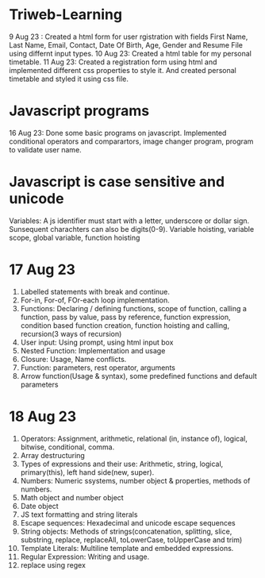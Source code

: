 # Triweb-Learning
 9 Aug 23 : Created a html form for user rgistration with fields First Name, Last Name, Email, Contact, Date Of Birth, Age, Gender and Resume File using differnt input types.
 10 Aug 23: Created a html table for my personal timetable.
 11 Aug 23: Created a registration form using html and implemented different css properties to style it. And created personal timetable and styled it using css file.

 # Javascript programs
 16 Aug 23: Done some basic programs on javascript. Implemented conditional operators and comparartors, image changer program, program to validate user name.

 # Javascript is case sensitive and unicode
 Variables: A js identifier must start with a letter, underscore or dollar sign. Sunsequent charachters can also be digits(0-9).
 Variable hoisting, variable scope, global variable, function hoisting

  # 17 Aug 23
  1. Labelled statements with break and continue.
  2. For-in, For-of, FOr-each loop implementation.
  3. Functions: Declaring / defining functions, scope of function, calling a function, pass by value, pass by reference, function expression, condition based function creation, function hoisting and calling, recursion(3 ways of recursion)
  4. User input:  Using prompt, using html input box
  5. Nested Function: Implementation and usage
  6. Closure: Usage, Name conflicts.
  7. Function: parameters, rest operator, arguments
  8. Arrow function(Usage & syntax), some predefined functions and default parameters

  # 18 Aug 23
  1. Operators: Assignment, arithmetic, relational (in, instance of), logical, bitwise, conditional, comma.
  2. Array destructuring
  3. Types of expressions and their use: Arithmetic, string, logical, primary(this), left hand side(new, super).
  4. Numbers: Numeric ssystems, number object & properties, methods of numbers.
  5. Math object and number object
  6. Date object
  7. JS text formatting and string literals
  8. Escape sequences: Hexadecimal and unicode escape sequences
  9. String objects: Methods of strings(concatenation, splitting, slice, substring, replace, replaceAll, toLowerCase, toUpperCase and trim)
  10. Template Literals: Multiline template and embedded expressions.
  11. Regular Expression: Writing and usage.
  12. replace using regex